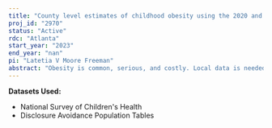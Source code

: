 ```yaml
---
title: "County level estimates of childhood obesity using the 2020 and 2021 National Survey of Children's Health"
proj_id: "2970"
status: "Active"
rdc: "Atlanta"
start_year: "2023"
end_year: "nan"
pi: "Latetia V Moore Freeman"
abstract: "Obesity is common, serious, and costly. Local data is needed to inform program interventions but traditional survey methods for obtaining local estimates of obesity nationwide are too costly. We propose to estimate the prevalence of childhood obesity prevalence for every U.S. county using previously developed methods and the 2020-2021 National Survey of Children's Health (NSCH). We will first construct a multilevel logistic regression model to evaluate the influence of child demographic characteristics and area level characteristics (block group, county, and state) on childhood obesity. We then estimate the obesity risk for a child in each census block group based on this multilevel model and obtain county level obesity estimates using a post stratification approach. We will use population level statistics generated to identify areas of high need and where grantees from CDC's High Obesity Program may want to collaborate with local and state practitioners to implement programs to reduce obesity."
---
```


**Datasets Used:**

  - National Survey of Children's Health 
  - Disclosure Avoidance Population Tables 

